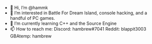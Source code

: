 - 👋 Hi, I’m @hammk
- 👀 I’m interested in Battle For Dream Island, console hacking, and a handful of PC games.
- 🌱 I’m currently learning C++ and the Source Engine
- 📫 How to reach me:
Discord: hambrew#7041
Reddit:  blappit3003
GBAtemp: hambrew

<!---
hammk/hammk is a ✨ special ✨ repository because its `README.md` (this file) appears on your GitHub profile.
You can click the Preview link to take a look at your changes.
--->

